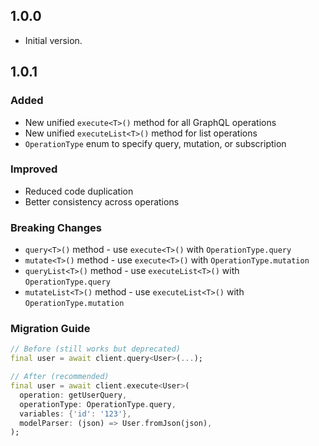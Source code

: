 ## 1.0.0

- Initial version.

## 1.0.1

### Added
* New unified `execute<T>()` method for all GraphQL operations
* New unified `executeList<T>()` method for list operations
* `OperationType` enum to specify query, mutation, or subscription

### Improved
* Reduced code duplication
* Better consistency across operations

### Breaking Changes
* `query<T>()` method - use `execute<T>()` with `OperationType.query`
* `mutate<T>()` method - use `execute<T>()` with `OperationType.mutation`
* `queryList<T>()` method - use `executeList<T>()` with `OperationType.query`
* `mutateList<T>()` method - use `executeList<T>()` with `OperationType.mutation`

### Migration Guide
```dart
// Before (still works but deprecated)
final user = await client.query<User>(...);

// After (recommended)
final user = await client.execute<User>(
  operation: getUserQuery,
  operationType: OperationType.query,
  variables: {'id': '123'},
  modelParser: (json) => User.fromJson(json),
);